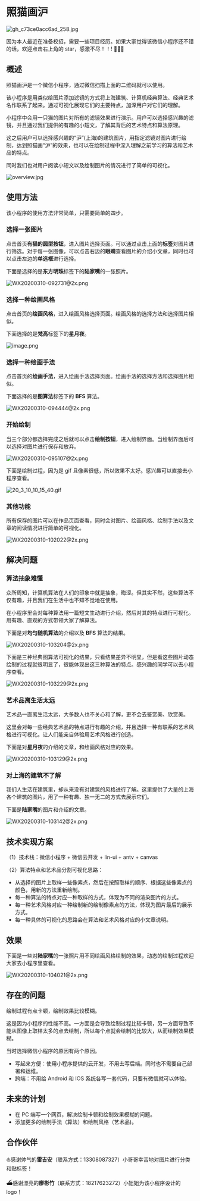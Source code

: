 # 照猫画沪

![gh_c73ce0acc6ad_258.jpg](https://i.loli.net/2020/03/10/QU2AbRqE4oaIMrB.jpg)

因为本人最近在准备校招，需要一些项目经历。如果大家觉得该微信小程序还不错的话，欢迎点击右上角的 star，感激不尽！！! 🚀🚀🚀

## 概述

照猫画沪是一个微信小程序，通过微信扫描上面的二维码就可以使用。

该小程序是用类似给图片添加滤镜的方式将上海建筑、计算机经典算法、经典艺术名作联系了起来。通过可视化展现它们的主要特点，加深用户对它们的理解。

小程序中会用一只猫的图片对所有的滤镜效果进行演示。用户可以选择感兴趣的滤镜，并且通过我们提供的有趣的小短文，了解其背后的艺术特点和算法原理。

这之后用户可以选择感兴趣的“沪”(上海)的建筑图片，用指定滤镜对图片进行绘制，达到照猫画“沪”的效果，也可以在绘制过程中深入理解之前学习的算法和艺术品的特点。

同时我们也对用户阅读小短文以及绘制图片的情况进行了简单的可视化。

![overview.jpg](https://i.loli.net/2020/03/10/PTfNrplFeuKXb58.png)

## 使用方法

该小程序的使用方法非常简单，只需要简单的四步。

### 选择一张图片

点击首页**有猫的圆型按钮**，进入图片选择页面。可以通过点击上面的**标签**对图片进行筛选。对于每一张图像，可以点击右边的**眼睛**查看图片的介绍小文章，同时也可以点击左边的**单选框**进行选择。

下面是选择的是**东方明珠**标签下的**陆家嘴**的一张照片。

![WX20200310-092731@2x.png](https://i.loli.net/2020/03/10/u1cGD9Aoq7Hl5Rb.png)

### 选择一种绘画风格

点击首页的**绘画风格**，进入绘画风格选择页面。绘画风格的选择方法和选择图片相似。

下面选择的是**梵高**标签下的**星月夜**。

![image.png](https://i.loli.net/2020/03/10/eZ4HhT9cVXbJPvS.png)

### 选择一种绘画手法

点击首页的**绘画手法**，进入绘画手法选择页面。绘画手法的选择方法和选择图片相似。

下面选择的是**图算法**标签下的 **BFS** 算法。

![WX20200310-094444@2x.png](https://i.loli.net/2020/03/10/Wxbr7E85BIpsLnu.png)

### 开始绘制

当三个部分都选择完成之后就可以点击**绘制按钮**，进入绘制界面。当绘制界面后可以选择对图片进行保存和放弃。

![WX20200310-095107@2x.png](https://i.loli.net/2020/03/10/wCVn3SGtx6laJIB.png)

下面是绘制过程，因为是 gif 且像素很低，所以效果不太好。感兴趣可以直接去小程序查看。

![20_3_10_10_15_40.gif](https://i.loli.net/2020/03/10/j5NbZhea2nRJQOk.gif)

### 其他功能

所有保存的图片可以在作品页面查看，同时会对图片、绘画风格、绘制手法以及文章的阅读情况进行简单的可视化。

![WX20200310-102022@2x.png](https://i.loli.net/2020/03/10/qeUlJQzAVH2RvcS.png)

## 解决问题

### 算法抽象难懂

众所周知，计算机算法在人们的印象中就是抽象，晦涩。但其实不然，这些算法不仅有趣，并且我们在生活中也不知不觉地在使用。

在小程序里会对每种算法用一篇短文生动进行介绍，然后对其的特点进行可视化。用有趣、直观的方式带领大家了解算法。

下面是对**均匀随机算法**的介绍以及 **BFS** 算法的结果。

![WX20200310-103204@2x.png](https://i.loli.net/2020/03/10/jgA74pBvSnbXWtZ.png)

下面是三种经典图算法可视化的结果，只看结果差异不明显，但是看这些图片动态绘制的过程就很明显了，很能体现出这三种算法的特点。感兴趣的同学可以去小程序查看。

![WX20200310-103229@2x.png](https://i.loli.net/2020/03/10/1gtCiuTNHmEbPFY.png)

### 艺术品离生活太远

艺术品一直离生活太远，大多数人也不关心和了解，更不会去鉴赏美、欣赏美。

这里会对每一些经典艺术品的特点进行有趣的介绍，并且选择一种有联系的艺术⻛格进行可视化。让人们能亲自体验用艺术⻛格进行创造。

下面是对**星月夜**的介绍的文章，和绘画风格对应的效果。

![WX20200310-103129@2x.png](https://i.loli.net/2020/03/10/5Q16KfPsvngqpcD.png)

### 对上海的建筑不了解

我们人生活在建筑里，却从来没有对建筑的风格进行了解。这里提供了大量的上海各个建筑的图片，用了一种有趣、独一无二的方式去展示它们。

下面是**陆家嘴**的图片和介绍的文章。

![WX20200310-103142@2x.png](https://i.loli.net/2020/03/10/CY53TtZSRNndksB.png)

## 技术实现方案

（1）技术栈：微信小程序 + 微信云开发 + lin-ui + antv + canvas

（2）算法特点和艺术品分割可视化思路：

- 从选择的图片上取样一些像素点，然后在按照取样的顺序、根据这些像素点的颜色，用新的方法重新绘制。
- 每一种算法的特点对应一种取样的方式，体现为不同的渲染图片的方式。
- 每一种艺术风格对应一种绘制新的绘制像素点的方法，体现为图片最后的展示方式。
- 每一种具体的可视化的思路会在算法和艺术风格对应的小文章说明。
  
## 效果

下面是一些对**陆家嘴**的一张照片用不同绘画风格绘制的效果，动态的绘制过程欢迎大家去小程序里查看。

![WX20200310-104021@2x.png](https://i.loli.net/2020/03/10/lMfeUboOcXySgwj.png)

## 存在的问题

绘制过程有点卡顿，绘制效果比较模糊。

这是因为小程序的性能不高。一方面是会导致绘制过程比较卡顿，另一方面导致不能从图像上取样太多的点去绘制，所以每个点就会绘制的比较大，从而绘制效果模糊。

当时选择微信小程序的原因有两个原因。

- 写起来方便：使用小程序提供的云开发，不用去写后端。同时也不需要自己部署和运维。
- 跨端：不用给 Android 和 IOS 系统各写一套代码，只要有微信就可以体验。

## 未来的计划

- 在 PC 端写一个网页，解决绘制卡顿和绘制效果模糊的问题。
- 添加更多的绘制手法（算法）和绘制风格（艺术品)。
  
## 合作伙伴

⛵️感谢帅气的**雷吉安**（联系方式：13308087327）小哥哥幸苦地对图片进行分类和贴标签！

⛴感谢漂亮的**廖彬竹**（联系方式：18217623272）小姐姐为该小程序设计的 logo！
